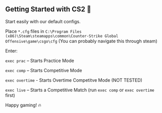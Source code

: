 ## Getting Started with CS2 🚀

Start easily with our default configs.

Place `*.cfg` files in `C:\Program Files (x86)\Steam\steamapps\common\Counter-Strike Global Offensive\game\csgo\cfg`
(You can probably navigate this through steam)

Enter:

`exec prac` – Starts Practice Mode

`exec comp` – Starts Competitive Mode

`exec overtime` - Starts Overtime Competitve Mode (NOT TESTED)

`exec live` – Starts a Competitive Match (run `exec comp` or `exec overtime` first)

Happy gaming! 🔥
